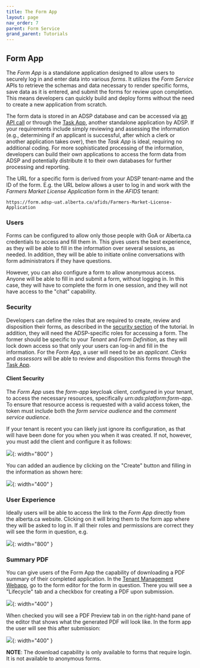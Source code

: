 ```yaml
---
title: The Form App
layout: page
nav_order: 7
parent: Form Service
grand_parent: Tutorials
---
```


## Form App

The _Form App_ is a standalone application designed to allow users to securely log in and enter data into various _forms_. It utilizes the _Form Service_ APIs to retrieve the schemas and data necessary to render specific forms, save data as it is entered, and submit the forms for review upon completion. This means developers can quickly build and deploy forms without the need to create a new application from scratch.

The form data is stored in an ADSP database and can be accessed via [an API call](/adsp-monorepo/tutorials/task-service/task-app.html) or through the [Task App](/adsp-monorepo/tutorials/task-service/task-app.html), another standalone application by ADSP. If your requirements include simply reviewing and assessing the information (e.g., determining if an applicant is successful, after which a clerk or another application takes over), then the _Task App_ is ideal, requiring no additional coding. For more sophisticated processing of the information, developers can build their own applications to access the form data from ADSP and potentially distribute it to their own databases for further processing and reporting.

The URL for a specific form is derived from your ADSP tenant-name and the ID of the form. E.g. the URL below allows a user to log in and work with the _Farmers Market License Application_ form in the _AFIDS_ tenant:

```
https://form.adsp-uat.alberta.ca/afids/Farmers-Market-License-Application
```

### Users

Forms can be configured to allow only those people with GoA or Alberta.ca credentials to access and fill them in. This gives users the best experience, as they will be able to fill in the information over several sessions, as needed. In addition, they will be able to initiate online conversations with form administrators if they have questions.

However, you can also configure a form to allow anonymous access. Anyone will be able to fill in and submit a form, without logging in. In this case, they will have to complete the form in one session, and they will not have access to the "chat" capability.

### Security

Developers can define the roles that are required to create, review and disposition their forms, as described in the [security section](/adsp-monorepo/tutorials/task-service/security.html) of the tutorial. In addition, they will need the ADSP-specific roles for accessing a form. The former should be specific to your _Tenant_ and _Form Definition_, as they will lock down access so that only your users can log-in and fill in the information. For the _Form App_, a user will need to be an _applicant_. _Clerks_ and _assessors_ will be able to review and disposition this forms through the [Task App](/adsp-monorepo/tutorials/task-service/task-app.html).

#### Client Security

The _Form App_ uses the _form-app_ keycloak client, configured in your tenant, to access the necessary resources, specifically _urn:ads:platform:form-app_. To ensure that resource access is requested with a valid access token, the token must include both the _form service audience_ and the _comment service audience_.

If your tenant is recent you can likely just ignore its configuration, as that will have been done for you when you when it was created. If not, however, you must add the client and configure it as follows:

![](/adsp-monorepo/assets/form-service/formAppClientConfiguration.png){: width="800" }

You can added an audience by clicking on the "Create" button and filling in the information as shown here:

![](/adsp-monorepo/assets/form-service/addAudience.png){: width="400" }

### User Experience

Ideally users will be able to access the link to the _Form App_ directly from the alberta.ca website. Clicking on it will bring them to the form app where they will be asked to log in. If all their roles and permissions are correct they will see the form in question, e.g.

![](/adsp-monorepo/assets/form-service/formAppExample.png){: width="800" }

### Summary PDF

You can give users of the Form App the capability of downloading a PDF summary of their completed application. In the [Tenant Management Webapp](https://adsp-uat.alberta.ca), go to the form editor for the form in question. There you will see a "Lifecycle" tab and a checkbox for creating a PDF upon submission.

![](/adsp-monorepo/assets/form-service/lifecycleTab.png){: width="400" }

When checked you will see a PDF Preview tab in on the right-hand pane of the editor that shows what the generated PDF will look like. In the form app the user will see this after submission:

![](/adsp-monorepo/assets/form-service/PDF-download.png){: width="400" }

**NOTE**: The download capability is only available to forms that require login. It is not available to anonymous forms.

